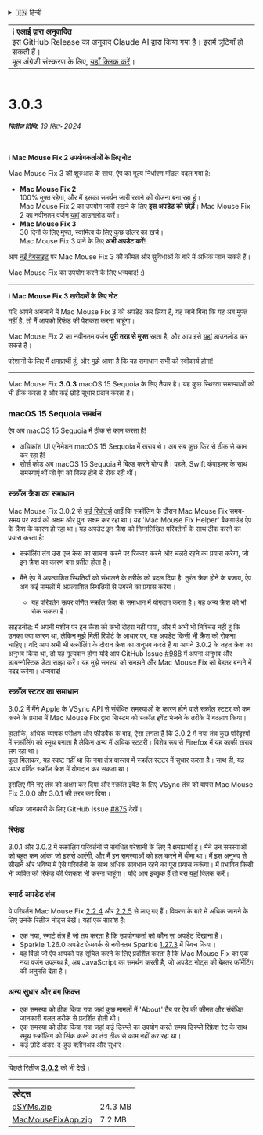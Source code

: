 <details>
<summary>🇮🇳 हिन्दी</summary>

[🇬🇧 English (GitHub)](https://github.com/noah-nuebling/mac-mouse-fix/releases/tag/3.0.3)\
[🇦🇩 Català](https://redirect.macmousefix.com/?target=mmf-release&tag=3.0.3&locale=ca)\
[🇩🇪 Deutsch](https://redirect.macmousefix.com/?target=mmf-release&tag=3.0.3&locale=de)\
[🇪🇸 Español](https://redirect.macmousefix.com/?target=mmf-release&tag=3.0.3&locale=es)\
[🇫🇷 Français](https://redirect.macmousefix.com/?target=mmf-release&tag=3.0.3&locale=fr)\
[🇮🇩 Indonesia](https://redirect.macmousefix.com/?target=mmf-release&tag=3.0.3&locale=id)\
[🇮🇹 Italiano](https://redirect.macmousefix.com/?target=mmf-release&tag=3.0.3&locale=it)\
[🇭🇺 Magyar](https://redirect.macmousefix.com/?target=mmf-release&tag=3.0.3&locale=hu)\
[🇳🇱 Nederlands](https://redirect.macmousefix.com/?target=mmf-release&tag=3.0.3&locale=nl)\
[🇵🇱 Polski](https://redirect.macmousefix.com/?target=mmf-release&tag=3.0.3&locale=pl)\
[🇧🇷 Português (Brasil)](https://redirect.macmousefix.com/?target=mmf-release&tag=3.0.3&locale=pt-BR)\
[🇵🇹 Português (Portugal)](https://redirect.macmousefix.com/?target=mmf-release&tag=3.0.3&locale=pt-PT)\
[🇷🇴 Română](https://redirect.macmousefix.com/?target=mmf-release&tag=3.0.3&locale=ro)\
[🇸🇪 Svenska](https://redirect.macmousefix.com/?target=mmf-release&tag=3.0.3&locale=sv)\
[🇻🇳 Tiếng Việt](https://redirect.macmousefix.com/?target=mmf-release&tag=3.0.3&locale=vi)\
[🇹🇷 Türkçe](https://redirect.macmousefix.com/?target=mmf-release&tag=3.0.3&locale=tr)\
[🇨🇿 Čeština](https://redirect.macmousefix.com/?target=mmf-release&tag=3.0.3&locale=cs)\
[🇬🇷 Ελληνικά](https://redirect.macmousefix.com/?target=mmf-release&tag=3.0.3&locale=el)\
[🇷🇺 Русский](https://redirect.macmousefix.com/?target=mmf-release&tag=3.0.3&locale=ru)\
[🇺🇦 Українська](https://redirect.macmousefix.com/?target=mmf-release&tag=3.0.3&locale=uk)\
[🇮🇱 עברית](https://redirect.macmousefix.com/?target=mmf-release&tag=3.0.3&locale=he)\
[🇸🇦 العربية](https://redirect.macmousefix.com/?target=mmf-release&tag=3.0.3&locale=ar)\
**🇮🇳 हिन्दी**\
[🇹🇭 ไทย](https://redirect.macmousefix.com/?target=mmf-release&tag=3.0.3&locale=th)\
[🇨🇳 中文 (简体)](https://redirect.macmousefix.com/?target=mmf-release&tag=3.0.3&locale=zh-Hans)\
[🇨🇳 中文 (繁體)](https://redirect.macmousefix.com/?target=mmf-release&tag=3.0.3&locale=zh-Hant)\
[🇭🇰 中文（香港)](https://redirect.macmousefix.com/?target=mmf-release&tag=3.0.3&locale=zh-HK)\
[🇯🇵 日本語](https://redirect.macmousefix.com/?target=mmf-release&tag=3.0.3&locale=ja)\
[🇰🇷 한국어](https://redirect.macmousefix.com/?target=mmf-release&tag=3.0.3&locale=ko)\
[Help translate Mac Mouse Fix to different languages!](https://github.com/noah-nuebling/mac-mouse-fix/discussions/731)
</details>
<table align=><td>
<b>ℹ️ एआई द्वारा अनुवादित</b><br>
इस GitHub Release का अनुवाद Claude AI द्वारा किया गया है। इसमें त्रुटियाँ हो सकती हैं।<br>
मूल अंग्रेजी संस्करण के लिए, <a href="https://github.com/noah-nuebling/mac-mouse-fix/releases/tag/3.0.3">यहाँ क्लिक करें</a>।
</td></table>

<table></table>

# 3.0.3
***रिलीज़ तिथि:** 19 सित॰ 2024*

<br>

**ℹ️ Mac Mouse Fix 2 उपयोगकर्ताओं के लिए नोट**

Mac Mouse Fix 3 की शुरुआत के साथ, ऐप का मूल्य निर्धारण मॉडल बदल गया है:

- **Mac Mouse Fix 2**\
100% मुफ्त रहेगा, और मैं इसका समर्थन जारी रखने की योजना बना रहा हूं।\
Mac Mouse Fix 2 का उपयोग जारी रखने के लिए **इस अपडेट को छोड़ें**। Mac Mouse Fix 2 का नवीनतम वर्जन [यहां](https://redirect.macmousefix.com/?target=mmf2-latest&locale=hi) डाउनलोड करें।
- **Mac Mouse Fix 3**\
30 दिनों के लिए मुफ्त, स्वामित्व के लिए कुछ डॉलर का खर्च।\
Mac Mouse Fix 3 पाने के लिए **अभी अपडेट करें**!

आप [नई वेबसाइट](https://macmousefix.com/) पर Mac Mouse Fix 3 की कीमत और सुविधाओं के बारे में अधिक जान सकते हैं।

Mac Mouse Fix का उपयोग करने के लिए धन्यवाद! :)

---

**ℹ️ Mac Mouse Fix 3 खरीदारों के लिए नोट**

यदि आपने अनजाने में Mac Mouse Fix 3 को अपडेट कर लिया है, यह जाने बिना कि यह अब मुफ्त नहीं है, तो मैं आपको [रिफंड](https://redirect.macmousefix.com/?target=mmf-apply-for-refund&locale=hi) की पेशकश करना चाहूंगा।

Mac Mouse Fix 2 का नवीनतम वर्जन **पूरी तरह से मुफ्त** रहता है, और आप इसे [यहां](https://redirect.macmousefix.com/?target=mmf2-latest&locale=hi) डाउनलोड कर सकते हैं।

परेशानी के लिए मैं क्षमाप्रार्थी हूं, और मुझे आशा है कि यह समाधान सभी को स्वीकार्य होगा!

---

Mac Mouse Fix **3.0.3** macOS 15 Sequoia के लिए तैयार है। यह कुछ स्थिरता समस्याओं को भी ठीक करता है और कई छोटे सुधार प्रदान करता है।

### macOS 15 Sequoia समर्थन

ऐप अब macOS 15 Sequoia में ठीक से काम करता है!

- अधिकांश UI एनिमेशन macOS 15 Sequoia में खराब थे। अब सब कुछ फिर से ठीक से काम कर रहा है!
- सोर्स कोड अब macOS 15 Sequoia में बिल्ड करने योग्य है। पहले, Swift कंपाइलर के साथ समस्याएं थीं जो ऐप को बिल्ड होने से रोक रही थीं।

### स्क्रॉल क्रैश का समाधान

Mac Mouse Fix 3.0.2 से [कई रिपोर्ट्स](https://github.com/noah-nuebling/mac-mouse-fix/issues/988) आईं कि स्क्रॉलिंग के दौरान Mac Mouse Fix समय-समय पर स्वयं को अक्षम और पुनः सक्षम कर रहा था। यह 'Mac Mouse Fix Helper' बैकग्राउंड ऐप के क्रैश के कारण हो रहा था। यह अपडेट इन क्रैश को निम्नलिखित परिवर्तनों के साथ ठीक करने का प्रयास करता है:

- स्क्रॉलिंग तंत्र उस एज केस का सामना करने पर रिकवर करने और चलते रहने का प्रयास करेगा, जो इन क्रैश का कारण बना प्रतीत होता है।
- मैंने ऐप में अप्रत्याशित स्थितियों को संभालने के तरीके को बदल दिया है: तुरंत क्रैश होने के बजाय, ऐप अब कई मामलों में अप्रत्याशित स्थितियों से उबरने का प्रयास करेगा।

    - यह परिवर्तन ऊपर वर्णित स्क्रॉल क्रैश के समाधान में योगदान करता है। यह अन्य क्रैश को भी रोक सकता है।

साइडनोट: मैं अपनी मशीन पर इन क्रैश को कभी दोहरा नहीं पाया, और मैं अभी भी निश्चित नहीं हूं कि उनका क्या कारण था, लेकिन मुझे मिली रिपोर्ट के आधार पर, यह अपडेट किसी भी क्रैश को रोकना चाहिए। यदि आप अभी भी स्क्रॉलिंग के दौरान क्रैश का अनुभव करते हैं या आपने 3.0.2 के तहत क्रैश का अनुभव किया था, तो यह मूल्यवान होगा यदि आप GitHub Issue [#988](https://github.com/noah-nuebling/mac-mouse-fix/issues/988) में अपना अनुभव और डायग्नोस्टिक डेटा साझा करें। यह मुझे समस्या को समझने और Mac Mouse Fix को बेहतर बनाने में मदद करेगा। धन्यवाद!

### स्क्रॉल स्टटर का समाधान

3.0.2 में मैंने Apple के VSync API से संबंधित समस्याओं के कारण होने वाले स्क्रॉल स्टटर को कम करने के प्रयास में Mac Mouse Fix द्वारा सिस्टम को स्क्रॉल इवेंट भेजने के तरीके में बदलाव किया।

हालांकि, अधिक व्यापक परीक्षण और फीडबैक के बाद, ऐसा लगता है कि 3.0.2 में नया तंत्र कुछ परिदृश्यों में स्क्रॉलिंग को स्मूथ बनाता है लेकिन अन्य में अधिक स्टटरी। विशेष रूप से Firefox में यह काफी खराब लग रहा था।\
कुल मिलाकर, यह स्पष्ट नहीं था कि नया तंत्र वास्तव में स्क्रॉल स्टटर में सुधार करता है। साथ ही, यह ऊपर वर्णित स्क्रॉल क्रैश में योगदान कर सकता था।

इसलिए मैंने नए तंत्र को अक्षम कर दिया और स्क्रॉल इवेंट के लिए VSync तंत्र को वापस Mac Mouse Fix 3.0.0 और 3.0.1 की तरह कर दिया।

अधिक जानकारी के लिए GitHub Issue [#875](https://github.com/noah-nuebling/mac-mouse-fix/issues/875) देखें।

### रिफंड

3.0.1 और 3.0.2 में स्क्रॉलिंग परिवर्तनों से संबंधित परेशानी के लिए मैं क्षमाप्रार्थी हूं। मैंने उन समस्याओं को बहुत कम आंका जो इससे आएंगी, और मैं इन समस्याओं को हल करने में धीमा था। मैं इस अनुभव से सीखने और भविष्य में ऐसे परिवर्तनों के साथ अधिक सावधान रहने का पूरा प्रयास करूंगा। मैं प्रभावित किसी भी व्यक्ति को रिफंड की पेशकश भी करना चाहूंगा। यदि आप इच्छुक हैं तो बस [यहां](https://redirect.macmousefix.com/?target=mmf-apply-for-refund&locale=hi) क्लिक करें।

### स्मार्ट अपडेट तंत्र

ये परिवर्तन Mac Mouse Fix [2.2.4](https://redirect.macmousefix.com/?target=mmf-release&tag=2.2.4&locale=hi) और [2.2.5](https://redirect.macmousefix.com/?target=mmf-release&tag=2.2.5&locale=hi) से लाए गए हैं। विवरण के बारे में अधिक जानने के लिए उनके रिलीज नोट्स देखें। यहां एक सारांश है:

- एक नया, स्मार्ट तंत्र है जो तय करता है कि उपयोगकर्ता को कौन सा अपडेट दिखाना है।
- Sparkle 1.26.0 अपडेट फ्रेमवर्क से नवीनतम Sparkle [1.27.3](https://github.com/sparkle-project/Sparkle/releases/tag/1.27.3) में स्विच किया।
- वह विंडो जो ऐप आपको यह सूचित करने के लिए प्रदर्शित करता है कि Mac Mouse Fix का एक नया वर्जन उपलब्ध है, अब JavaScript का समर्थन करती है, जो अपडेट नोट्स की बेहतर फॉर्मेटिंग की अनुमति देता है।

### अन्य सुधार और बग फिक्स

- एक समस्या को ठीक किया गया जहां कुछ मामलों में 'About' टैब पर ऐप की कीमत और संबंधित जानकारी गलत तरीके से प्रदर्शित होती थी।
- एक समस्या को ठीक किया गया जहां कई डिस्प्ले का उपयोग करते समय डिस्प्ले रिफ्रेश रेट के साथ स्मूथ स्क्रॉलिंग को सिंक करने का तंत्र ठीक से काम नहीं कर रहा था।
- कई छोटे अंडर-द-हुड क्लीनअप और सुधार।

---

पिछले रिलीज [**3.0.2**](https://redirect.macmousefix.com/?target=mmf-release&tag=3.0.2&locale=hi) को भी देखें।

---

<table align="start">
<tr>
    <td colspan=2>
        <b>एसेट्स</b>
    </td>
</tr>
<tr>
    <td><a href="https://github.com/noah-nuebling/mac-mouse-fix/releases/download/3.0.3/dSYMs.zip">dSYMs.zip</a></td>
    <td>24.3 MB</td>
</tr>
<tr>
    <td><a href="https://github.com/noah-nuebling/mac-mouse-fix/releases/download/3.0.3/MacMouseFixApp.zip">MacMouseFixApp.zip</a></td>
    <td>7.2 MB</td>
</tr>
</table>
